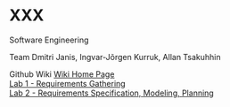 XXX
===

Software Engineering

Team
Dmitri Janis, Ingvar-Jõrgen Kurruk, Allan Tsakuhhin

Github Wiki
<a href="https://github.com/Tsakuhhin/XXX/wiki">Wiki Home Page</a><br>
<a href="https://github.com/Tsakuhhin/XXX/wiki/Homework-1">Lab 1 - Requirements Gathering</a><br>
<a href="https://github.com/Tsakuhhin/XXX/wiki/Homework-2">Lab 2 - Requirements Specification, Modeling, Planning</a>

